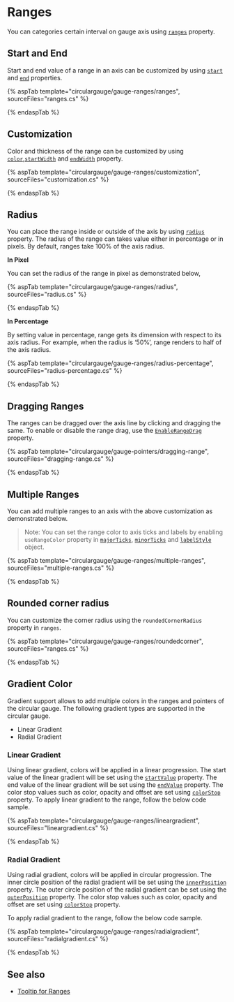 # Ranges

You can categories certain interval on gauge axis using [`ranges`](https://help.syncfusion.com/cr/aspnetcore-js2/Syncfusion.EJ2.CircularGauge.CircularGaugeRange.html) property.

## Start and End

Start and end value of a range in an axis can be customized by using [`start`](https://help.syncfusion.com/cr/aspnetcore-js2/Syncfusion.EJ2.CircularGauge.CircularGaugeRange.html#Syncfusion_EJ2_CircularGauge_CircularGaugeRange_Start) and [`end`](https://help.syncfusion.com/cr/aspnetcore-js2/Syncfusion.EJ2.CircularGauge.CircularGaugeRange.html#Syncfusion_EJ2_CircularGauge_CircularGaugeRange_End) properties.

{% aspTab template="circulargauge/gauge-ranges/ranges", sourceFiles="ranges.cs" %}

{% endaspTab %}

## Customization

Color and thickness of the range can be customized by using [`color`](https://help.syncfusion.com/cr/aspnetcore-js2/Syncfusion.EJ2.CircularGauge.CircularGaugeRange.html#Syncfusion_EJ2_CircularGauge_CircularGaugeRange_Color),[`startWidth`](https://help.syncfusion.com/cr/aspnetcore-js2/Syncfusion.EJ2.CircularGauge.CircularGaugeRange.html#Syncfusion_EJ2_CircularGauge_CircularGaugeRange_StartWidth) and [`endWidth`](https://help.syncfusion.com/cr/aspnetcore-js2/Syncfusion.EJ2.CircularGauge.CircularGaugeRange.html#Syncfusion_EJ2_CircularGauge_CircularGaugeRange_EndWidth) property.

{% aspTab template="circulargauge/gauge-ranges/customization", sourceFiles="customization.cs" %}

{% endaspTab %}

<!-- markdownlint-disable MD036 -->

## Radius

You can place the range inside or outside of the axis by using [`radius`](https://help.syncfusion.com/cr/aspnetcore-js2/Syncfusion.EJ2.CircularGauge.CircularGaugeRange.html#Syncfusion_EJ2_CircularGauge_CircularGaugeRange_Radius)
property. The radius of the range can takes value either in percentage or in pixels. By default, ranges
take 100% of the axis radius.

**In Pixel**

You can set the radius of the range in pixel as demonstrated below,

{% aspTab template="circulargauge/gauge-ranges/radius", sourceFiles="radius.cs" %}

{% endaspTab %}

<!-- markdownlint-disable MD036 -->

**In Percentage**

By setting value in percentage, range gets its dimension with respect to its axis radius.
For example, when the radius is ‘50%’, range renders to half of the axis radius.

{% aspTab template="circulargauge/gauge-ranges/radius-percentage", sourceFiles="radius-percentage.cs" %}

{% endaspTab %}

## Dragging Ranges

The ranges can be dragged over the axis line by clicking and dragging the same. To enable or disable the range drag, use the [`EnableRangeDrag`](https://help.syncfusion.com/cr/aspnetcore-js2/Syncfusion.EJ2.CircularGauge.CircularGauge.html#Syncfusion_EJ2_CircularGauge_CircularGauge_EnableRangeDrag) property.

{% aspTab template="circulargauge/gauge-pointers/dragging-range", sourceFiles="dragging-range.cs" %}

{% endaspTab %}

## Multiple Ranges

You can add multiple ranges to an axis with the above customization as demonstrated below.

>Note: You can set the range color to axis ticks and labels by enabling `useRangeColor` property in [`majorTicks`](https://help.syncfusion.com/cr/aspnetcore-js2/Syncfusion.EJ2.CircularGauge.CircularGaugeTick.html),
[`minorTicks`](https://help.syncfusion.com/cr/aspnetcore-js2/Syncfusion.EJ2.CircularGauge.CircularGaugeTick.html) and [`labelStyle`](https://help.syncfusion.com/cr/aspnetcore-js2/Syncfusion.EJ2.CircularGauge.CircularGaugeLabel.html) object.

{% aspTab template="circulargauge/gauge-ranges/multiple-ranges", sourceFiles="multiple-ranges.cs" %}

{% endaspTab %}

## Rounded corner radius

You can customize the corner radius using the `roundedCornerRadius` property in `ranges`.

{% aspTab template="circulargauge/gauge-ranges/roundedcorner", sourceFiles="ranges.cs" %}

{% endaspTab %}

## Gradient Color

Gradient support allows to add multiple colors in the ranges and pointers of the circular gauge. The following gradient types are supported in the circular gauge.

* Linear Gradient
* Radial Gradient

### Linear Gradient

Using linear gradient, colors will be applied in a linear progression. The start value of the linear gradient will be set using the [`startValue`](../api/circular-gauge/linearGradient/#startvalue) property. The end value of the linear gradient will be set using the [`endValue`](../api/circular-gauge/linearGradient/#endvalue) property. The color stop values such as color, opacity and offset are set using [`colorStop`](../api/circular-gauge/linearGradient/#colorstop) property.
To apply linear gradient to the range, follow the below code sample.

{% aspTab template="circulargauge/gauge-ranges/lineargradient", sourceFiles="lineargradient.cs" %}

{% endaspTab %}

### Radial Gradient

Using radial gradient, colors will be applied in circular progression. The inner circle position of the radial gradient will be set using the [`innerPosition`](../api/circular-gauge/radialGradient/#innerposition) property. The outer circle position of the radial gradient can be set using the [`outerPosition`](../api/circular-gauge/radialGradient/#outerposition) property. The color stop values such as color, opacity and offset are set using [`colorStop`](../api/circular-gauge/radialGradient/#colorstop) property.

To apply radial gradient to the range, follow the below code sample.

{% aspTab template="circulargauge/gauge-ranges/radialgradient", sourceFiles="radialgradient.cs" %}

{% endaspTab %}

## See also

* [Tooltip for Ranges](gauge-user-interaction/#tooltip-for-ranges)
